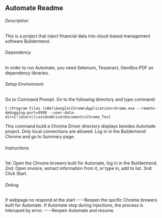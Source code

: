 ## Automate Readme


###### Description
This is a project that inject financial data into cloud-based management software Buildertrend.

###### Dependency
In order to run Automate,  you need Selenium, Tesseract, GemBox.PDF as dependency libraries.
###### Setup Environment
Go to Command Prompt.
Go to the  following directory and type command:

```
C:\Program Files (x86)\Google\Chrome\Application>chrome.exe --remote-debugging-port=9999 --user-data-dir=C:\Users\lisa\OneDrive\Documents\Chrome_Test
```
This command build a Chrome Driver directory displays besides Automate project. Only local connections are allowed.
Log in in the Buildertrend Chrome and go to Summary page.


###### Instructions
1st: Open the Chrome browers built for Automate, log in in the Buildertrend.
2nd: Open invoice, extract information from it, or type in, add to list.
3nd: Click Start.


###### Debug
If webpage no respond at the start
----Reopen the spcific Chrome browers built for Automate.
If Automate stop during injections, the process is interuped by error.
----Reopen Automate and resume.


